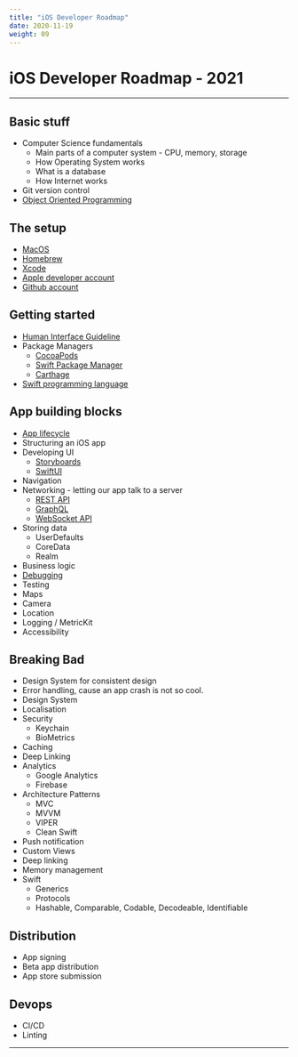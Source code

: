```yaml
---
title: "iOS Developer Roadmap"
date: 2020-11-19
weight: 09
---
```


# iOS Developer Roadmap - 2021
---


## Basic stuff

- Computer Science fundamentals
    - Main parts of a computer system - CPU, memory, storage
    - How Operating System works
    - What is a database
    - How Internet works
- Git version control
- [Object Oriented Programming](https://www.raywenderlich.com/599-object-oriented-programming-in-swift)

## The setup

- [MacOS](https://www.apple.com/in/macos/big-sur/)
- [Homebrew](https://brew.sh/)
- [Xcode](https://developer.apple.com/xcode/)
- [Apple developer account](https://developer.apple.com/)
- [Github account](https://github.com/)

## Getting started

- [Human Interface Guideline](https://developer.apple.com/design/human-interface-guidelines/)
- Package Managers
    - [CocoaPods](https://cocoapods.org/)
    - [Swift Package Manager](https://swift.org/package-manager/)
    - [Carthage](https://github.com/Carthage/Carthage)
- [Swift programming language](https://docs.swift.org/swift-book/)

## App building blocks
- [App lifecycle](https://developer.apple.com/documentation/uikit/app_and_environment/managing_your_app_s_life_cycle)
- Structuring an iOS app
- Developing UI
    - [Storyboards](https://developer.apple.com/library/archive/documentation/ToolsLanguages/Conceptual/Xcode_Overview/DesigningwithStoryboards.html)
    - [SwiftUI](https://developer.apple.com/xcode/swiftui/)
- Navigation
- Networking - letting our app talk to a server
    - [REST API](https://restfulapi.net/)
    - [GraphQL](https://graphql.org/)
    - [WebSocket API](https://developer.mozilla.org/en-US/docs/Web/API/WebSockets_API)
- Storing data
    - UserDefaults
    - CoreData
    - Realm
- Business logic
- [Debugging](https://developer.apple.com/library/archive/documentation/ToolsLanguages/Conceptual/Xcode_Overview/UsingtheDebugger.html#//apple_ref/doc/uid/TP40010215-CH57-SW1)
- Testing
- Maps
- Camera
- Location
- Logging / MetricKit
- Accessibility

## Breaking Bad
- Design System for consistent design
- Error handling, cause an app crash is not so cool.
- Design System
- Localisation
- Security
    - Keychain
    - BioMetrics
- Caching
- Deep Linking
- Analytics
    - Google Analytics
    - Firebase
- Architecture Patterns
    - MVC
    - MVVM
    - VIPER
    - Clean Swift
- Push notification
- Custom Views
- Deep linking
- Memory management
- Swift
    - Generics
    - Protocols
    - Hashable, Comparable, Codable, Decodeable, Identifiable

## Distribution
- App signing
- Beta app distribution
- App store submission

## Devops
- CI/CD
- Linting

---